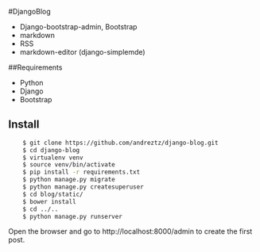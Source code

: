#DjangoBlog

-   Django-bootstrap-admin, Bootstrap
-   markdown
-   RSS
-   markdown-editor (django-simplemde)

##Requirements

-   Python
-   Django
-   Bootstrap

## Install

```bash
    $ git clone https://github.com/andreztz/django-blog.git
    $ cd django-blog
    $ virtualenv venv
    $ source venv/bin/activate
    $ pip install -r requirements.txt
    $ python manage.py migrate
    $ python manage.py createsuperuser
    $ cd blog/static/
    $ bower install
    $ cd ../..
    $ python manage.py runserver
```

Open the browser and go to http://localhost:8000/admin to create the first post.
